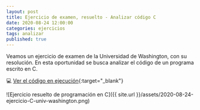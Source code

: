 ```yaml
---
layout: post
title: Ejercicio de examen, resuelto - Analizar código C
date: 2020-08-24 12:00:00
categories: ejercicios
tags: analizar
published: true
---
```



Veamos un ejercicio de examen de la Universidad de Washington, con su resolución. En esta oportunidad se busca analizar el código de un programa escrito en C.

💻 [Ver el código en ejecución](https://repl.it/@programacionde1/EjUWCSE-374031512q2){:target="_blank"}

![Ejercicio resuelto de programación en C]({{ site.url }}/assets/2020-08-24-ejercicio-C-univ-washington.png)
